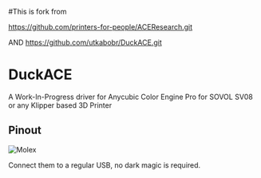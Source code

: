 #This is fork from 

https://github.com/printers-for-people/ACEResearch.git

AND
https://github.com/utkabobr/DuckACE.git


# DuckACE

A Work-In-Progress driver for Anycubic Color Engine Pro for SOVOL SV08 or any Klipper based 3D Printer

## Pinout

![Molex](/.github/img/molex.png)


Connect them to a regular USB, no dark magic is required.
